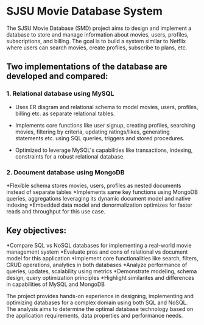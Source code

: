 # SJSU Movie Database System
The SJSU Movie Database (SMD) project aims to design and implement a database to store and manage information about movies, users, profiles, subscriptions, and billing. The goal is to build a system similar to Netflix where users can search movies, create profiles, subscribe to plans, etc.

## Two implementations of the database are developed and compared:

### 1. Relational database using MySQL
* Uses ER diagram and relational schema to model movies, users, profiles, billing etc. as separate relational tables.
  
* Implements core functions like user signup, creating profiles, searching movies, filtering by criteria, updating ratings/likes, generating statements etc. using SQL queries, triggers and stored procedures.
  
* Optimized to leverage MySQL's capabilities like transactions, indexing, constraints for a robust relational database.

  
### 2. Document database using MongoDB
*Flexible schema stores movies, users, profiles as nested documents instead of separate tables
*Implements same key functions using MongoDB queries, aggregations leveraging its dynamic document model and native indexing
*Embedded data model and denormalization optimizes for faster reads and throughput for this use case.

## Key objectives:

*Compare SQL vs NoSQL databases for implementing a real-world movie management system
*Evaluate pros and cons of relational vs document model for this application
*Implement core functionalities like search, filters, CRUD operations, analytics in both databases
*Analyze performance of queries, updates, scalability using metrics
*Demonstrate modeling, schema design, query optimization principles
*Highlight similarites and differences in capabilities of MySQL and MongoDB

The project provides hands-on experience in designing, implementing and optimizing databases for a complex domain using both SQL and NoSQL. The analysis aims to determine the optimal database technology based on the application requirements, data properties and performance needs.
